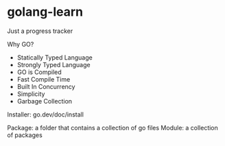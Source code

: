 # golang-learn

Just a progress tracker

Why GO?

- Statically Typed Language
- Strongly Typed Language
- GO is Compiled
- Fast Compile Time
- Built In Concurrency
- Simplicity
- Garbage Collection

Installer: go.dev/doc/install

Package: a folder that contains a collection of go files
Module: a collection of packages

